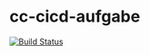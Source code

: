 # cc-cicd-aufgabe

[![Build Status](https://cloud.drone.io/api/badges/SimoneFalzone/cc-cicd-aufgabe/status.svg)](https://cloud.drone.io/SimoneFalzone/cc-cicd-aufgabe)

